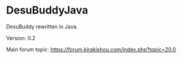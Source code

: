 # DesuBuddyJava
DesuBuddy rewritten in Java.

Version: 0.2

Main forum topic:
https://forum.kirakishou.com/index.php?topic=20.0

